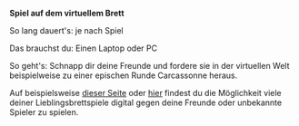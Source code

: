 **Spiel auf dem virtuellem Brett**

So lang dauert's: je nach Spiel

Das brauchst du: Einen Laptop oder PC

So geht's: Schnapp dir deine Freunde und fordere sie in der virtuellen Welt beispielweise zu einer epischen Runde Carcassonne heraus. 

Auf beispielsweise [dieser Seite](https://www.brettspielnetz.de/) oder [hier](http://www.brettspielwelt.de/) findest du die Möglichkeit viele deiner Lieblingsbrettspiele digital gegen deine Freunde oder unbekannte Spieler zu spielen.
